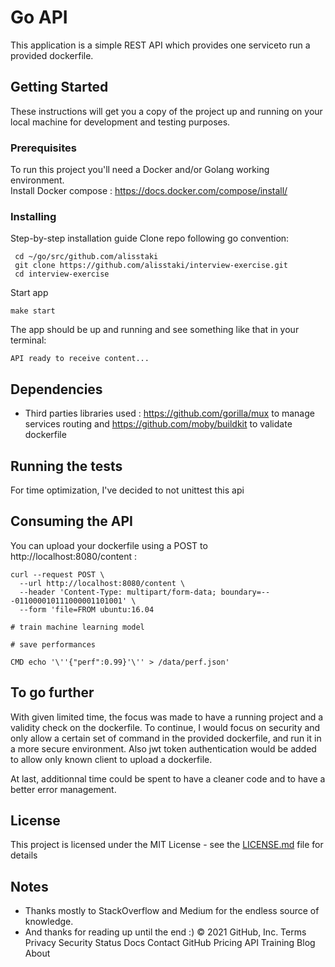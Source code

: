 # Go API

This application is a simple REST API which provides one serviceto run a provided dockerfile.

## Getting Started

These instructions will get you a copy of the project up and running on your local machine for development and testing purposes.

### Prerequisites

To run this project you'll need a Docker and/or Golang working environment.<br>
Install Docker compose : https://docs.docker.com/compose/install/<br>

### Installing

Step-by-step installation guide
Clone repo following go convention:
```
 cd ~/go/src/github.com/alisstaki
 git clone https://github.com/alisstaki/interview-exercise.git
 cd interview-exercise
```
Start app
```
make start
```

The app should be up and running and see something like that in your terminal:
```
API ready to receive content...
```

## Dependencies

* Third parties libraries used : https://github.com/gorilla/mux to manage services routing and https://github.com/moby/buildkit to validate dockerfile

## Running the tests

For time optimization, I've decided to not unittest this api

## Consuming the API

You can upload your dockerfile using a POST to http://localhost:8080/content :
```
curl --request POST \
  --url http://localhost:8080/content \
  --header 'Content-Type: multipart/form-data; boundary=---011000010111000001101001' \
  --form 'file=FROM ubuntu:16.04

# train machine learning model

# save performances

CMD echo '\''{"perf":0.99}'\'' > /data/perf.json'
```

## To go further

With given limited time, the focus was made to have a running project and a validity check on the dockerfile.
To continue, I would focus on security and only allow a certain set of command in the provided dockerfile, and run it in a more secure environment.
Also jwt token authentication would be added to allow only known client to upload a dockerfile.

At last, additionnal time could be spent to have a cleaner code and to have a better error management.

## License

This project is licensed under the MIT License - see the [LICENSE.md](LICENSE.md) file for details

## Notes
* Thanks mostly to StackOverflow and Medium for the endless source of knowledge.
* And thanks for reading up until the end :)
© 2021 GitHub, Inc.
Terms
Privacy
Security
Status
Docs
Contact GitHub
Pricing
API
Training
Blog
About
